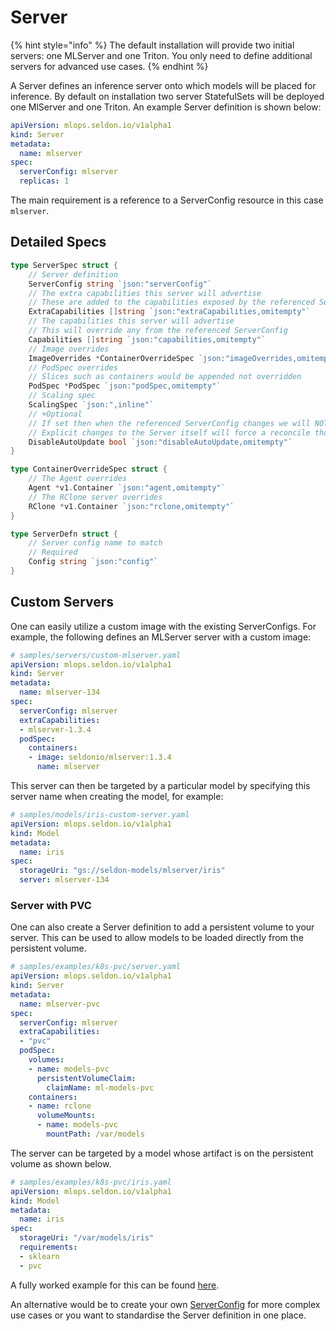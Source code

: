 # Server

{% hint style="info" %}
The default installation will provide two initial servers: one MLServer and one Triton. You only need to define additional servers for advanced use cases.
{% endhint %}

A Server defines an inference server onto which models will be placed for inference. By default on installation two server StatefulSets will be deployed one MlServer and one Triton. An example Server definition is shown below:

```yaml
apiVersion: mlops.seldon.io/v1alpha1
kind: Server
metadata:
  name: mlserver
spec:
  serverConfig: mlserver
  replicas: 1
```

The main requirement is a reference to a ServerConfig resource in this case `mlserver`.

## Detailed Specs

```go
type ServerSpec struct {
	// Server definition
	ServerConfig string `json:"serverConfig"`
	// The extra capabilities this server will advertise
	// These are added to the capabilities exposed by the referenced ServerConfig
	ExtraCapabilities []string `json:"extraCapabilities,omitempty"`
	// The capabilities this server will advertise
	// This will override any from the referenced ServerConfig
	Capabilities []string `json:"capabilities,omitempty"`
	// Image overrides
	ImageOverrides *ContainerOverrideSpec `json:"imageOverrides,omitempty"`
	// PodSpec overrides
	// Slices such as containers would be appended not overridden
	PodSpec *PodSpec `json:"podSpec,omitempty"`
	// Scaling spec
	ScalingSpec `json:",inline"`
	// +Optional
	// If set then when the referenced ServerConfig changes we will NOT update the Server immediately.
	// Explicit changes to the Server itself will force a reconcile though
	DisableAutoUpdate bool `json:"disableAutoUpdate,omitempty"`
}

type ContainerOverrideSpec struct {
	// The Agent overrides
	Agent *v1.Container `json:"agent,omitempty"`
	// The RClone server overrides
	RClone *v1.Container `json:"rclone,omitempty"`
}

type ServerDefn struct {
	// Server config name to match
	// Required
	Config string `json:"config"`
}
```

## Custom Servers

One can easily utilize a custom image with the existing ServerConfigs. For example, the following defines an MLServer server with a custom image:


```yaml
# samples/servers/custom-mlserver.yaml
apiVersion: mlops.seldon.io/v1alpha1
kind: Server
metadata:
  name: mlserver-134
spec:
  serverConfig: mlserver
  extraCapabilities:
  - mlserver-1.3.4
  podSpec:
    containers:
    - image: seldonio/mlserver:1.3.4
      name: mlserver
```

This server can then be targeted by a particular model by specifying this server name when creating the model, for example:


```yaml
# samples/models/iris-custom-server.yaml
apiVersion: mlops.seldon.io/v1alpha1
kind: Model
metadata:
  name: iris
spec:
  storageUri: "gs://seldon-models/mlserver/iris"
  server: mlserver-134
```

### Server with PVC

One can also create a Server definition to add a persistent volume to your server. This can be used to allow
models to be loaded directly from the persistent volume.


```yaml
# samples/examples/k8s-pvc/server.yaml
apiVersion: mlops.seldon.io/v1alpha1
kind: Server
metadata:
  name: mlserver-pvc
spec:
  serverConfig: mlserver
  extraCapabilities:
  - "pvc"
  podSpec:
    volumes:
    - name: models-pvc
      persistentVolumeClaim:
        claimName: ml-models-pvc
    containers:
    - name: rclone
      volumeMounts:
      - name: models-pvc
        mountPath: /var/models
```

The server can be targeted by a model whose artifact is on the persistent volume as shown below.

```yaml
# samples/examples/k8s-pvc/iris.yaml
apiVersion: mlops.seldon.io/v1alpha1
kind: Model
metadata:
  name: iris
spec:
  storageUri: "/var/models/iris"
  requirements:
  - sklearn
  - pvc
```

A fully worked example for this can be found [here](../../examples/k8s-pvc.md).

An alternative would be to create your own [ServerConfig](./serverconfig.md) for more complex use cases or you
want to standardise the Server definition in one place.
